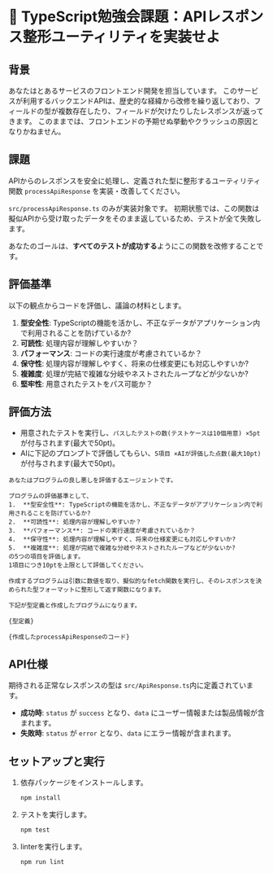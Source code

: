 # 🧩 TypeScript勉強会課題：APIレスポンス整形ユーティリティを実装せよ

## 背景

あなたはとあるサービスのフロントエンド開発を担当しています。
このサービスが利用するバックエンドAPIは、歴史的な経緯から改修を繰り返しており、フィールドの型が複数存在したり、フィールドが欠けたりしたレスポンスが返ってきます。
このままでは、フロントエンドの予期せぬ挙動やクラッシュの原因となりかねません。

## 課題

APIからのレスポンスを安全に処理し、定義された型に整形するユーティリティ関数 `processApiResponse` を実装・改善してください。

`src/processApiResponse.ts` のみが実装対象です。
初期状態では、この関数は擬似APIから受け取ったデータをそのまま返しているため、テストが全て失敗します。

あなたのゴールは、**すべてのテストが成功する**ようにこの関数を改修することです。

## 評価基準

以下の観点からコードを評価し、議論の材料とします。

1.  **型安全性**: TypeScriptの機能を活かし、不正なデータがアプリケーション内で利用されることを防げているか?
2.  **可読性**: 処理内容が理解しやすいか？
3.  **パフォーマンス**: コードの実行速度が考慮されているか？
4.  **保守性**: 処理内容が理解しやすく、将来の仕様変更にも対応しやすいか?
5.  **複雑度**: 処理が完結で複雑な分岐やネストされたループなどが少ないか?
6.  **堅牢性**: 用意されたテストをパス可能か？

## 評価方法

- 用意されたテストを実行し、`パスしたテストの数(テストケースは10個用意) ×5pt` が付与されます(最大で50pt)。
- AIに下記のプロンプトで評価してもらい、`5項目 ×AIが評価した点数(最大10pt)`が付与されます(最大で50pt)。
```
あなたはプログラムの良し悪しを評価するエージェントです。

プログラムの評価基準として、
1.  **型安全性**: TypeScriptの機能を活かし、不正なデータがアプリケーション内で利用されることを防げているか?
2.  **可読性**: 処理内容が理解しやすいか？
3.  **パフォーマンス**: コードの実行速度が考慮されているか？
4.  **保守性**: 処理内容が理解しやすく、将来の仕様変更にも対応しやすいか?
5.  **複雑度**: 処理が完結で複雑な分岐やネストされたループなどが少ないか?
の5つの項目を評価します。
1項目につき10ptを上限として評価してください。

作成するプログラムは引数に数値を取り、擬似的なfetch関数を実行し、そのレスポンスを決められた型フォーマットに整形して返す関数になります。

下記が型定義と作成したプログラムになります。

{型定義}

{作成したprocessApiResponseのコード}
```

## API仕様

期待される正常なレスポンスの型は `src/ApiResponse.ts`内に定義されています。

- **成功時**: `status` が `success` となり、`data` にユーザー情報または製品情報が含まれます。
- **失敗時**: `status` が `error` となり、`data` にエラー情報が含まれます。

## セットアップと実行

1.  依存パッケージをインストールします。
    ```bash
    npm install
    ```

2.  テストを実行します。
    ```bash
    npm test
    ```

3.  linterを実行します。
    ```bash
    npm run lint
    ```
